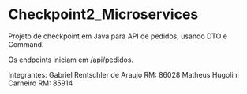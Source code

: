 # Checkpoint2_Microservices

Projeto de checkpoint em Java para API de pedidos, usando DTO e Command.

Os endpoints iniciam em /api/pedidos.

Integrantes:
Gabriel Rentschler de Araujo  RM: 86028
Matheus Hugolini Carneiro     RM: 85914

